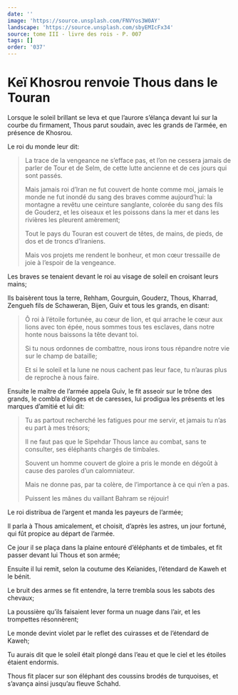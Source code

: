 ```yaml
---
date: ''
image: 'https://source.unsplash.com/FNVYos3W0AY'
landscape: 'https://source.unsplash.com/sbyEMIcFx34'
source: tome III - livre des rois - P. 007
tags: []
order: '037'
---
```


# Keï Khosrou renvoie Thous dans le Touran

Lorsque le soleil brillant se leva et que l’aurore s’élança devant lui sur la courbe du firmament, Thous parut soudain, avec les grands de l’armée, en présence de Khosrou.

Le roi du monde leur dit:

> La trace de la vengeance ne s’efface pas, et l’on ne cessera jamais de parler de Tour et de Selm, de cette lutte ancienne et de ces jours qui sont passés.
>
> Mais jamais roi d’Iran ne fut couvert de honte comme moi, jamais le monde ne fut inondé du sang des braves comme aujourd’hui: la montagne a revêtu une ceinture sanglante, colorée du sang des fils de Gouderz, et les oiseaux et les poissons dans la mer et dans les rivières les pleurent amèrement;
>
> Tout le pays du Touran est couvert de têtes, de mains, de pieds, de dos et de troncs d’Iraniens.
>
> Mais vos projets me rendent le bonheur, et mon cœur tressaille de joie à l’espoir de la vengeance.

Les braves se tenaient devant le roi au visage de soleil en croisant leurs mains;

Ils baisèrent tous la terre, Rehham, Gourguin, Gouderz, Thous, Kharrad, Zengueh fils de Schaweran, Bijen, Guiv et tous les grands, en disant:

> Ô roi à l’étoile fortunée, au cœur de lion, et qui arrache le cœur aux lions avec ton épée, nous sommes tous tes esclaves, dans notre honte nous baissons la tête devant toi.
>
> Si tu nous ordonnes de combattre, nous irons tous répandre notre vie sur le champ de bataille;
>
> Et si le soleil et la lune ne nous cachent pas leur face, tu n’auras plus de reproche à nous faire.

Ensuite le maître de l’armée appela Guiv, le fit asseoir sur le trône des grands, le combla d’éloges et de caresses, lui prodigua les présents et les marques d’amitié et lui dit:

> Tu as partout recherché les fatigues pour me servir, et jamais tu n’as eu part à mes trésors;
>
> Il ne faut pas que le Sipehdar Thous lance au combat, sans te consulter, ses éléphants chargés de timbales.
>
> Souvent un homme couvert de gloire a pris le monde en dégoût à cause des paroles d’un calomniateur.
>
> Mais ne donne pas, par ta colère, de l’importance à ce qui n’en a pas.
>
> Puissent les mânes du vaillant Bahram se réjouir!

Le roi distribua de l’argent et manda les payeurs de l’armée;

Il parla à Thous amicalement, et choisit, d’après les astres, un jour fortuné, qui fût propice au départ de l’armée.

Ce jour il se plaça dans la plaine entouré d’éléphants et de timbales, et fit passer devant lui Thous et son armée;

Ensuite il lui remit, selon la coutume des Keïanides, l’étendard de Kaweh et le bénit.

Le bruit des armes se fit entendre, la terre trembla sous les sabots des chevaux;

La poussière qu’ils faisaient lever forma un nuage dans l’air, et les trompettes résonnèrent;

Le monde devint violet par le reflet des cuirasses et de l’étendard de Kaweh;

Tu aurais dit que le soleil était plongé dans l’eau et
que le ciel et les étoiles étaient endormis.

Thous fit placer sur son éléphant des coussins brodés de turquoises, et s’avança ainsi jusqu’au fleuve Schahd.

